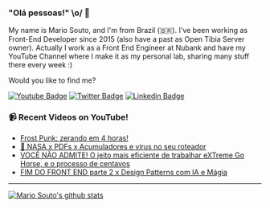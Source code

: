 ### "Olá pessoas!" \o/ 👋

My name is Mario Souto, and I'm from Brazil (🇧🇷). I've been working as Front-End Developer since 2015 (also have a past as Open Tibia Server owner). Actually I work as a Front End Engineer at Nubank and have my YouTube Channel where I make it as my personal lab, sharing many stuff there every week :)

Would you like to find me?

[![Youtube Badge](https://img.shields.io/badge/-Youtube-FF0000?style=flat-square&labelColor=FF0000&logo=youtube&logoColor=white&link=https://youtube.com/c/DevSoutinho)](https://youtube.com/c/DevSoutinho)
[![Twitter Badge](https://img.shields.io/badge/-Twitter-1ca0f1?style=flat-square&labelColor=1ca0f1&logo=twitter&logoColor=white&link=https://twitter.com/omariosouto)](https://twitter.com/omariosouto)
[![Linkedin Badge](https://img.shields.io/badge/-LinkedIn-blue?style=flat-square&logo=Linkedin&logoColor=white&link=https://www.linkedin.com/in/omariosouto)](https://www.linkedin.com/in/omariosouto)

### 📹 Recent Videos on YouTube!

<!-- YOUTUBE:START -->
- [Frost Punk: zerando em 4 horas!](https://www.youtube.com/watch?v=ic42GYw3qzY)
- [🦠 NASA x PDFs x Acumuladores e vírus no seu roteador](https://www.youtube.com/watch?v=_4rLM53yuyQ)
- [VOCÊ NÃO ADMITE! O jeito mais eficiente de trabalhar eXTreme Go Horse, e o processo de centavos](https://www.youtube.com/watch?v=MdpuPkkBP_4)
- [FIM DO FRONT END parte 2 x Design Patterns com IA e Mágia](https://www.youtube.com/watch?v=ECkTaA-H1YQ)
<!-- YOUTUBE:END -->

____


[![Mario Souto's github stats](https://github-readme-stats.vercel.app/api?username=omariosouto&theme=dark&show_icons=true&count_private=true)](https://github.com/omariosouto)
